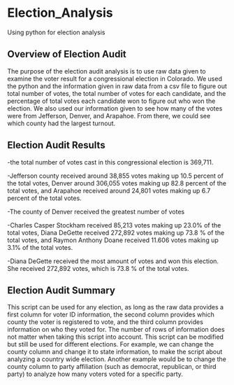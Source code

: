 # Election_Analysis
Using python for election analysis 

## Overview of Election Audit 
The purpose of the election audit analysis is to use raw data given to examine the voter result for a congressional election in Colorado. We used the python and the information given in raw data from a csv file to figure out total number of votes, the total number of votes for each candidate, and the percentage of total votes each candidate won to figure out who won the election. We also used our information given to see how many of the votes were from Jefferson, Denver, and Arapahoe. From there, we could see which county had the largest turnout.  

## Election Audit Results
-the total number of votes cast in this congressional election is 369,711. 

-Jefferson county received around 38,855 votes making up 10.5 percent of the total votes, Denver around 306,055 votes making up 82.8 percent of the total votes, and Arapahoe received around 24,801 votes making up 6.7 percent of the total votes. 

-The county of Denver received the greatest number of votes

-Charles Casper Stockham received 85,213 votes making up 23.0% of the total votes, Diana DeGette received 272,892 votes making up 73.8 % of the total votes, and Raymon Anthony Doane received 11.606 votes making up 3.1% of the total votes. 

-Diana DeGette received the most amount of votes and won this election. She received 272,892 votes, which is 73.8 % of the total votes. 


## Election Audit Summary 
This script can be used for any election, as long as the raw data provides a first column for voter ID information, the second column provides which county the voter is registered to vote, and the third column provides information on who they voted for. The number of rows of information does not matter when taking this script into account. This script can be modified but still be used for different elections. For example, we can change the county column and change it to state information, to make the script about analyzing a country wide election. Another example would be to change the county column to party affiliation (such as democrat, republican, or third party) to analyze how many voters voted for a specific party. 
